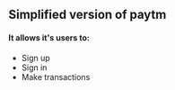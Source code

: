 ## Simplified version of paytm

#### It allows it's users to:
- Sign up
- Sign in
- Make transactions


